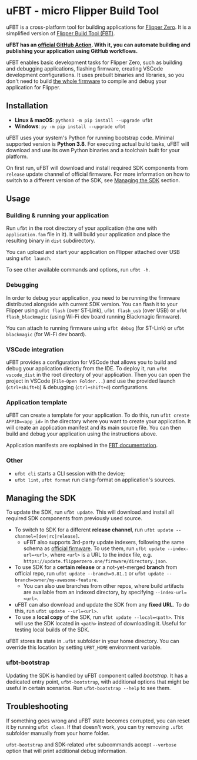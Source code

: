 # uFBT - micro Flipper Build Tool

uFBT is a cross-platform tool for building applications for [Flipper Zero](https://flipperzero.one/). It is a simplified version of [Flipper Build Tool (FBT)](https://github.com/flipperdevices/flipperzero-firmware/blob/dev/documentation/fbt.md).

**uFBT has an [official GitHub Action](https://github.com/marketplace/actions/build-flipper-application-package-fap). With it, you can automate building and publishing your application using GitHub workflows.**

uFBT enables basic development tasks for Flipper Zero, such as building and debugging applications, flashing firmware, creating VSCode development configurations. It uses prebuilt binaries and libraries, so you don't need to build [the whole firmware](https://github.com/flipperdevices/flipperzero-firmware) to compile and debug your application for Flipper.

## Installation

- **Linux & macOS**: `python3 -m pip install --upgrade ufbt`
- **Windows**: `py -m pip install --upgrade ufbt`

uFBT uses your system's Python for running bootstrap code. Minimal supported version is **Python 3.8**. For executing actual build tasks, uFBT will download and use its own Python binaries and a toolchain built for your platform.

On first run, uFBT will download and install required SDK components from `release` update channel of official firmware. For more information on how to switch to a different version of the SDK, see [Managing the SDK](#managing-the-sdk) section.

## Usage

### Building & running your application

Run `ufbt` in the root directory of your application (the one with `application.fam` file in it). It will build your application and place the resulting binary in `dist` subdirectory.

You can upload and start your application on Flipper attached over  USB using `ufbt launch`. 

To see other available commands and options, run `ufbt -h`.

### Debugging

In order to debug your application, you need to be running the firmware distributed alongside with current SDK version. You can flash it to your Flipper using `ufbt flash` (over ST-Link), `ufbt flash_usb` (over USB) or `ufbt flash_blackmagic` (using Wi-Fi dev board running Blackmagic firmware).

You can attach to running firmware using `ufbt debug` (for ST-Link) or `ufbt blackmagic` (for Wi-Fi dev board).

### VSCode integration

uFBT provides a configuration for VSCode that allows you to build and debug your application directly from the IDE. To deploy it, run `ufbt vscode_dist` in the root directory of your application. Then you can open the project in VSCode (`File`-`Open Folder...`) and use the provided launch (`ctrl+shift+b`) & debugging (`ctrl+shift+d`) configurations.

### Application template

uFBT can create a template for your application. To do this, run `ufbt create APPID=<app_id>` in the directory where you want to create your application. It will create an application manifest and its main source file. You can then build and debug your application using the instructions above.

Application manifests are explained in the [FBT documentation](https://github.com/flipperdevices/flipperzero-firmware/blob/dev/documentation/AppManifests.md).

### Other

 * `ufbt cli` starts a CLI session with the device;
 * `ufbt lint`, `ufbt format` run clang-format on application's sources.

## Managing the SDK

To update the SDK, run `ufbt update`. This will download and install all required SDK components from previously used source.

- To switch to SDK for a different **release channel**, run `ufbt update --channel=[dev|rc|release]`. 
    - uFBT also supports 3rd-party update indexers, following the same schema as [official firmware](https://github.com/flipperdevices/flipperzero-firmware). To use them, run `ufbt update --index-url=<url>`, where `<url>` is a URL to the index file, e.g. `https://update.flipperzero.one/firmware/directory.json`.
- To use SDK for a **certain release** or a not-yet-merged **branch** from official repo, run `ufbt update --branch=0.81.1` or `ufbt update --branch=owner/my-awesome-feature`. 
    - You can also use branches from other repos, where build artifacts are available from an indexed directory, by specifying `--index-url=<url>`.
- uFBT can also download and update the SDK from any **fixed URL**. To do this, run `ufbt update --url=<url>`.
- To use a **local copy** of the SDK, run `ufbt update --local=<path>`. This will use the SDK located in `<path>` instead of downloading it. Useful for testing local builds of the SDK.

uFBT stores its state in `.ufbt` subfolder in your home directory. You can override this location by setting `UFBT_HOME` environment variable.


### ufbt-bootstrap

Updating the SDK is handled by uFBT component called _bootstrap_. It has a dedicated entry point, `ufbt-bootstrap`, with additional options that might be useful in certain scenarios. Run `ufbt-bootstrap --help` to see them.

## Troubleshooting

If something goes wrong and uFBT state becomes corrupted, you can reset it by running `ufbt clean`. If that doesn't work, you can try removing `.ufbt` subfolder manually from your home folder.

`ufbt-bootstrap` and SDK-related `ufbt` subcommands accept `--verbose` option that will print additional debug information.
